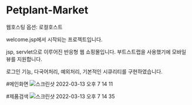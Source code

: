 # Petplant-Market

웹호스팅 옵션: 로컬호스트

welcome.jsp에서 시작되는 프로젝트입니다.

jsp, servlet으로 이루어진 반응형 웹 쇼핑몰입니다.
부트스트랩을 사용했기에 모바일 뷰를 지원합니다.

로그인 기능, 다국어처리, 예외처리, 기본적인 시큐리티를 구현하였습니다.



#메인화면
![스크린샷 2022-03-13 오후 7 14 11](https://user-images.githubusercontent.com/86966661/158054830-ad976331-c9b1-4d81-914c-48fc0646b985.png)


#제품검색
![스크린샷 2022-03-13 오후 7 14 35](https://user-images.githubusercontent.com/86966661/158054850-37cf2541-472d-4af4-b1bb-41a1503399d7.png)
